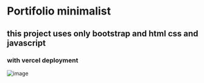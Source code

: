 # Portifolio minimalist

## this project uses only bootstrap and html css and javascript

### with vercel deployment

![image](https://github.com/user-attachments/assets/f9e9742f-6019-4d5c-a9a0-2cbb0ab602c3)
